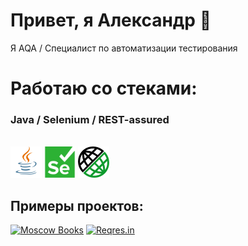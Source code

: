 # Привет, я Александр 👋
Я AQA / Специалист по автоматизации тестирования

# Работаю со стеками:
### Java / Selenium / REST-assured
<br/>
<img src="icons/java.svg" title="Java" alt="Java" width="50" height="50"/>
<img src="icons/selenium.svg" width="50" height="50"  alt="Selenium"/>
<img src="icons/restassured.png" title="REST-assured" alt="REST-assured" width="50" height="50"/>
<br/>

[//]: # (### Typescript/Cypress)

[//]: # (<br/>)

[//]: # (<img src="icons/typescript.svg" title="Java" alt="Java" width="50" height="50"/>)

[//]: # (<img src="icons/cypress.svg" width="50" height="50"  alt="Selenium"/>)

[//]: # ()


## Примеры проектов:
[![Moscow Books](https://github-readme-stats.vercel.app/api/pin/?username=apribylov90&repo=moscow-books)](https://github.com/apribylov90/moscow-books)
[![Reqres.in](https://github-readme-stats.vercel.app/api/pin/?username=apribylov90&repo=reqres.in-tests-api)](https://github.com/apribylov90/reqres.in-tests-api)
